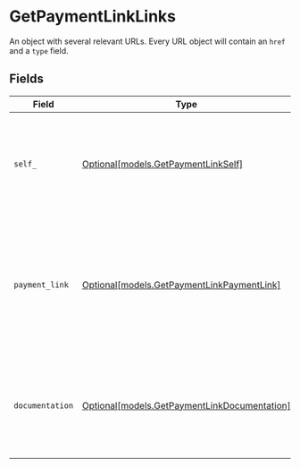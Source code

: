 # GetPaymentLinkLinks

An object with several relevant URLs. Every URL object will contain an `href` and a `type` field.


## Fields

| Field                                                                                                      | Type                                                                                                       | Required                                                                                                   | Description                                                                                                |
| ---------------------------------------------------------------------------------------------------------- | ---------------------------------------------------------------------------------------------------------- | ---------------------------------------------------------------------------------------------------------- | ---------------------------------------------------------------------------------------------------------- |
| `self_`                                                                                                    | [Optional[models.GetPaymentLinkSelf]](../models/getpaymentlinkself.md)                                     | :heavy_minus_sign:                                                                                         | In v2 endpoints, URLs are commonly represented as objects with an `href` and `type` field.                 |
| `payment_link`                                                                                             | [Optional[models.GetPaymentLinkPaymentLink]](../models/getpaymentlinkpaymentlink.md)                       | :heavy_minus_sign:                                                                                         | The URL your customer should visit to make the payment. This is where you should redirect the customer to. |
| `documentation`                                                                                            | [Optional[models.GetPaymentLinkDocumentation]](../models/getpaymentlinkdocumentation.md)                   | :heavy_minus_sign:                                                                                         | In v2 endpoints, URLs are commonly represented as objects with an `href` and `type` field.                 |